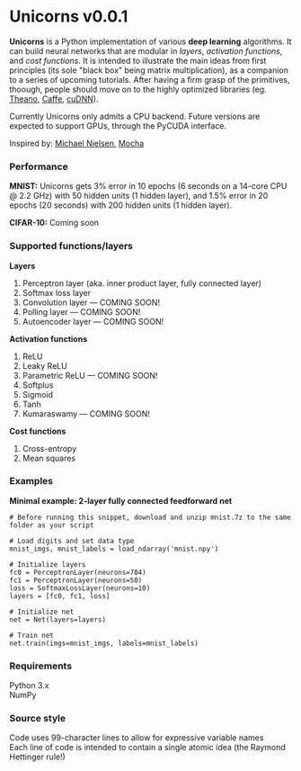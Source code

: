 # Unicorns v0.0.1

**Unicorns** is a Python implementation of various **deep learning** algorithms. It can build neural networks that are modular in *layers*, *activation functions*, and *cost functions*. It is intended to illustrate the main ideas from first principles (its sole "black box" being matrix multiplication), as a companion to a series of upcoming tutorials. After having a firm grasp of the primitives, thoough, people should move on to the highly optimized libraries (eg. [Theano](https://github.com/Theano/Theano), [Caffe](https://github.com/BVLC/caffe), [cuDNN](https://github.com/hannes-brt/cudnn-python-wrappers)).

Currently Unicorns only admits a CPU backend. Future versions are expected to support GPUs, through the PyCUDA interface.

Inspired by: [Michael Nielsen](http://neuralnetworksanddeeplearning.com), [Mocha](https://github.com/pluskid/Mocha.jl)

### Performance

**MNIST:** Unicorns gets 3% error in 10 epochs (6 seconds on a 14-core CPU @ 2.2 GHz) with 50 hidden units (1 hidden layer), and 1.5% error in 20 epochs (20 seconds) with 200 hidden units (1 hidden layer).

**CIFAR-10:** Coming soon

### Supported functions/layers

**Layers**

1. Perceptron layer (aka. inner product layer, fully connected layer)
2. Softmax loss layer
3. Convolution layer — COMING SOON!
4. Polling layer — COMING SOON!
4. Autoencoder layer — COMING SOON!

**Activation functions**

1. ReLU
2. Leaky ReLU
3. Parametric ReLU — COMING SOON!
4. Softplus
5. Sigmoid
6. Tanh
7. Kumaraswamy — COMING SOON!

**Cost functions**

1. Cross-entropy
2. Mean squares

### Examples

**Minimal example: 2-layer fully connected feedforward net**

    # Before running this snippet, download and unzip mnist.7z to the same folder as your script

    # Load digits and set data type
    mnist_imgs, mnist_labels = load_ndarray('mnist.npy')

    # Initialize layers
    fc0 = PerceptronLayer(neurons=784)
    fc1 = PerceptronLayer(neurons=50)
    loss = SoftmaxLossLayer(neurons=10)
    layers = [fc0, fc1, loss]

    # Initialize net
    net = Net(layers=layers)

    # Train net
    net.train(imgs=mnist_imgs, labels=mnist_labels)



### Requirements

Python 3.x  
NumPy  

### Source style

Code uses 99-character lines to allow for expressive variable names  
Each line of code is intended to contain a single atomic idea (the Raymond Hettinger rule!)
